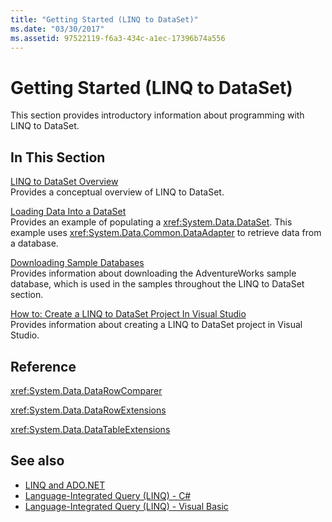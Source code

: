 ```yaml
---
title: "Getting Started (LINQ to DataSet)"
ms.date: "03/30/2017"
ms.assetid: 97522119-f6a3-434c-a1ec-17396b74a556
---
```

# Getting Started (LINQ to DataSet)
This section provides introductory information about programming with LINQ to DataSet.  
  
## In This Section  
 [LINQ to DataSet Overview](linq-to-dataset-overview.md)  
 Provides a conceptual overview of LINQ to DataSet.  
  
 [Loading Data Into a DataSet](loading-data-into-a-dataset.md)  
 Provides an example of populating a <xref:System.Data.DataSet>. This example uses <xref:System.Data.Common.DataAdapter> to retrieve data from a database.  
  
 [Downloading Sample Databases](downloading-sample-databases-linq-to-dataset.md)  
 Provides information about downloading the AdventureWorks sample database, which is used in the samples throughout the LINQ to DataSet section.  
  
 [How to: Create a LINQ to DataSet Project In Visual Studio](how-to-create-a-linq-to-dataset-project-in-vs.md)  
 Provides information about creating a LINQ to DataSet project in Visual Studio.  
  
## Reference  
 <xref:System.Data.DataRowComparer>  
  
 <xref:System.Data.DataRowExtensions>  
  
 <xref:System.Data.DataTableExtensions>  
  
## See also

- [LINQ and ADO.NET](linq-and-ado-net.md)
- [Language-Integrated Query (LINQ) - C#](../../../csharp/programming-guide/concepts/linq/index.md)  
- [Language-Integrated Query (LINQ) - Visual Basic](../../../visual-basic/programming-guide/concepts/linq/index.md)  
